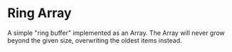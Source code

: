 # Ring Array

A simple "ring buffer" implemented as an Array. The Array will never grow beyond
the given size, overwriting the oldest items instead.
